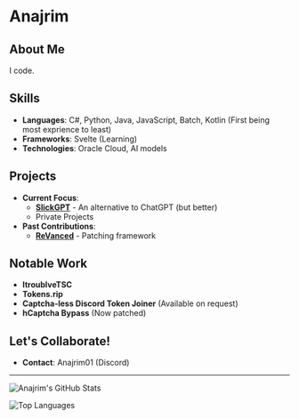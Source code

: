 # Anajrim

## About Me
I code.

## Skills
- **Languages**: C#, Python, Java, JavaScript, Batch, Kotlin (First being most exprience to least)
- **Frameworks**: Svelte (Learning)
- **Technologies**: Oracle Cloud, AI models

## Projects
- **Current Focus**:
  - **[SlickGPT](https://github.com/ShipBit)** - An alternative to ChatGPT (but better)
  - Private Projects
- **Past Contributions**:
  - **[ReVanced](https://github.com/Revanced)** - Patching framework 

## Notable Work
- **ItroublveTSC**
- **Tokens.rip**
- **Captcha-less Discord Token Joiner** (Available on request)
- **hCaptcha Bypass** (Now patched)

## Let's Collaborate!
- **Contact**: Anajrim01 (Discord)

---

![Anajrim's GitHub Stats](https://github-readme-stats.vercel.app/api?username=Anajrim01&show_icons=true&theme=radical)

![Top Languages](https://github-readme-stats.vercel.app/api/top-langs/?username=Anajrim01&layout=compact&theme=radical)
